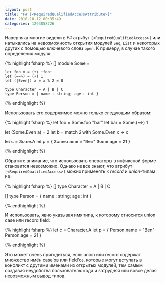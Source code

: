 ```yaml
---
layout: post
title: "F# [<RequiredQualifiedAccessAttribute>]"
date: 2010-10-12 00:35:49
categories: 1293858726
---
```

Наверняка многие видели в F# атрибут `[<RequiredQualifiedAccess>]` или натыкались на невозможность открытия модулей `Seq`, `List` и некоторых других с помощью ключевого слова `open`. К примеру, в случае такого определения модуля:

{% highlight fsharp %}
[<RequireQualifiedAccess>]
module Some =

    let foo x = (+) "foo"
    let (==>) = (+) 1
    let (|Even|) x = x % 2 = 0

    type Character = A | B | C
    type Person = { name : string; age : int }

{% endhighlight %}

Использовать его содержимое можно только следующим образом:

{% highlight fsharp %}
let foo = Some.foo "bar"
let bar = Some.(==>) 1

let (Some.Even a) = 2
let b = match 2 with Some.Even x -> x

let c = Some.A
let p = { Some.name = "Ben"
          Some.age  =  21   }

{% endhighlight %}

Обратите внимание, что использовать операторы в инфиксной форме становится невозможно. Однако не все знают, что атрибут `[<RequiredQualifiedAccess>]` можно применять к *record* и *union*-типам F#:

{% highlight fsharp %}
[<RequireQualifiedAccess>]
type Character = A | B | C

[<RequireQualifiedAccess>]
type Person = { name : string; age : int }

{% endhighlight %}

И использовать, явно указывая имя типа, к которому относится union case или record field:

{% highlight fsharp %}
let c = Character.A
let p = { Person.name = "Ben"
          Person.age  =  21   }

{% endhighlight %}

Это может очень пригодиться, если union или record содержат множество имён case’ов или field’ов, которые могут вступать в конфликт с другими именами из открытых модулей, тем самым создавая неудобства пользователю кода и затрудняя или вовсе делая невозможным вывод типов.
